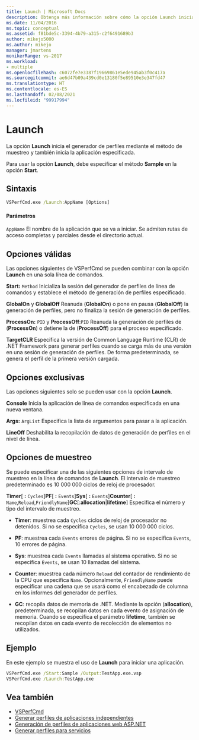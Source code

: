 ```yaml
---
title: Launch | Microsoft Docs
description: Obtenga más información sobre cómo la opción Launch inicia el generador de perfiles mediante el método de muestreo y también inicia la aplicación especificada.
ms.date: 11/04/2016
ms.topic: conceptual
ms.assetid: f81bde5c-3394-4b79-a315-c2f6491689b3
author: mikejo5000
ms.author: mikejo
manager: jmartens
monikerRange: vs-2017
ms.workload:
- multiple
ms.openlocfilehash: c6072fe7e3387f19669861e5ede945ab3f0c417a
ms.sourcegitcommit: ae6d47b09a439cd0e13180f5e89510e3e347fd47
ms.translationtype: HT
ms.contentlocale: es-ES
ms.lasthandoff: 02/08/2021
ms.locfileid: "99917994"
---
```

# <a name="launch"></a>Launch
La opción **Launch** inicia el generador de perfiles mediante el método de muestreo y también inicia la aplicación especificada.

 Para usar la opción **Launch**, debe especificar el método **Sample** en la opción **Start**.

## <a name="syntax"></a>Sintaxis

```cmd
VSPerfCmd.exe /Launch:AppName [Options]
```

#### <a name="parameters"></a>Parámetros
 `AppName` El nombre de la aplicación que se va a iniciar. Se admiten rutas de acceso completas y parciales desde el directorio actual.

## <a name="valid-options"></a>Opciones válidas
 Las opciones siguientes de VSPerfCmd se pueden combinar con la opción **Launch** en una sola línea de comandos.

 **Start:** `Method` Inicializa la sesión del generador de perfiles de línea de comandos y establece el método de generación de perfiles especificado.

 **GlobalOn** y **GlobalOff** Reanuda (**GlobalOn**) o pone en pausa (**GlobalOff**) la generación de perfiles, pero no finaliza la sesión de generación de perfiles.

 **ProcessOn:** `PID` y **ProcessOff**:`PID` Reanuda la generación de perfiles de (**ProcessOn**) o detiene la de (**ProcessOff**) para el proceso especificado.

 **TargetCLR** Especifica la versión de Common Language Runtime (CLR) de .NET Framework para generar perfiles cuando se carga más de una versión en una sesión de generación de perfiles. De forma predeterminada, se genera el perfil de la primera versión cargada.

## <a name="exclusive-options"></a>Opciones exclusivas
 Las opciones siguientes solo se pueden usar con la opción **Launch**.

 **Console** Inicia la aplicación de línea de comandos especificada en una nueva ventana.

 **Args:** `ArgList` Especifica la lista de argumentos para pasar a la aplicación.

 **LineOff** Deshabilita la recopilación de datos de generación de perfiles en el nivel de línea.

## <a name="sampling-options"></a>Opciones de muestreo
 Se puede especificar una de las siguientes opciones de intervalo de muestreo en la línea de comandos de **Launch**. El intervalo de muestreo predeterminado es 10 000 000 ciclos de reloj de procesador.

 **Timer**[ **:** `Cycles`]**PF**[ **:** `Events`]**Sys**[ **:** `Events`]**Counter**[ **:** `Name`,`Reload`,`FriendlyName`]**GC**[:**allocation**&#124;**lifetime**] Especifica el número y tipo del intervalo de muestreo.

- **Timer**: muestrea cada `Cycles` ciclos de reloj de procesador no detenidos. Si no se especifica `Cycles`, se usan 10 000 000 ciclos.

- **PF**: muestrea cada `Events` errores de página. Si no se especifica `Events`, 10 errores de página.

- **Sys**: muestrea cada `Events` llamadas al sistema operativo. Si no se especifica `Events`, se usan 10 llamadas del sistema.

- **Counter**: muestrea cada número `Reload` del contador de rendimiento de la CPU que especifica `Name`. Opcionalmente, `FriendlyName` puede especificar una cadena que se usará como el encabezado de columna en los informes del generador de perfiles.

- **GC**: recopila datos de memoria de .NET. Mediante la opción (**allocation**), predeterminada, se recopilan datos en cada evento de asignación de memoria. Cuando se especifica el parámetro **lifetime**, también se recopilan datos en cada evento de recolección de elementos no utilizados.

## <a name="example"></a>Ejemplo
 En este ejemplo se muestra el uso de **Launch** para iniciar una aplicación.

```cmd
VSPerfCmd.exe /Start:Sample /Output:TestApp.exe.vsp
VSPerfCmd.exe /Launch:TestApp.exe
```

## <a name="see-also"></a>Vea también
- [VSPerfCmd](../profiling/vsperfcmd.md)
- [Generar perfiles de aplicaciones independientes](../profiling/command-line-profiling-of-stand-alone-applications.md)
- [Generación de perfiles de aplicaciones web ASP.NET](../profiling/command-line-profiling-of-aspnet-web-applications.md)
- [Generar perfiles para servicios](../profiling/command-line-profiling-of-services.md)
